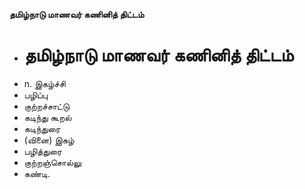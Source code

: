 **தமிழ்நாடு மாணவர் கணினித் திட்டம்**
- # தமிழ்நாடு மாணவர் கணினித் திட்டம்
- n. இகழ்ச்சி
- பழிப்பு
- குற்றச்சாட்டு
- கடிந்து கூறல்
- கடிந்துரை
- (வினை) இகழ்
- பழித்துரை
- குற்றஞ்சொல்லு
- கண்டி.

